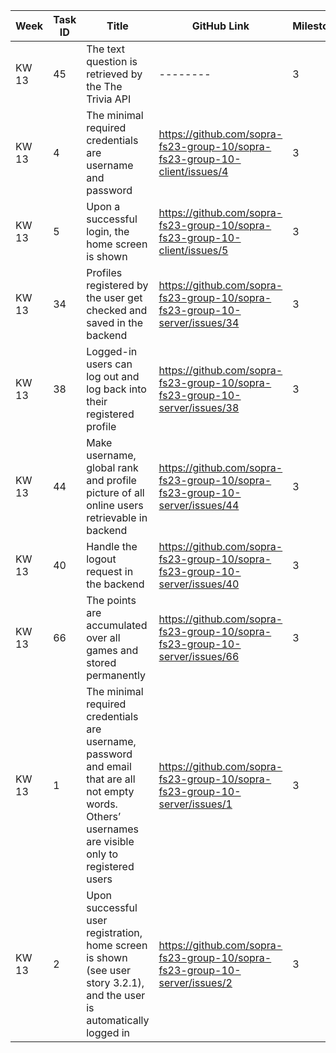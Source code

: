 | Week |Task ID | Title                                                  | GitHub Link |Milestone | Sprint | Developer Name | Done | 
| ---  | -------|--------------------------------------------------------|-------------|----------|--------|----------------|------|
|  KW 13 |45 | The text question is retrieved by the The Trivia API        | --------|3         | 1      | Sandrin Hunkeler    | X/O  |
| KW 13 |4 | The minimal required credentials are username and password | https://github.com/sopra-fs23-group-10/sopra-fs23-group-10-client/issues/4 |3         | 1      | Sarah Egger    | X |
| KW 13 |5 | Upon a successful login, the home screen is shown | https://github.com/sopra-fs23-group-10/sopra-fs23-group-10-client/issues/5 |3         | 1      | Sarah Egger    | X |
| KW 13 | 34      | Profiles registered by the user get checked and saved in the backend   | https://github.com/sopra-fs23-group-10/sopra-fs23-group-10-server/issues/34 | 3         | 1      | Patrick Widmer   | X |
| KW 13 | 38      | Logged-in users can log out and log back into their registered profile   | https://github.com/sopra-fs23-group-10/sopra-fs23-group-10-server/issues/38 | 3         | 1      | Patrick Widmer   | X |
| KW 13 | 44      | Make username, global rank and profile picture of all online users retrievable in backend   | https://github.com/sopra-fs23-group-10/sopra-fs23-group-10-server/issues/44 | 3         | 1      | Patrick Widmer   | X |
| KW 13 | 40      | Handle the logout request in the backend   | https://github.com/sopra-fs23-group-10/sopra-fs23-group-10-server/issues/40 | 3         | 1      | Cédric Lüchinger   | X |
| KW 13 | 66      | The points are accumulated over all games and stored permanently   | https://github.com/sopra-fs23-group-10/sopra-fs23-group-10-server/issues/66 | 3         | 1      | Cédric Lüchinger   | X |
| KW 13 | 1      | The minimal required credentials are username, password and email that are all not empty words. Others’ usernames are visible only to registered users  | https://github.com/sopra-fs23-group-10/sopra-fs23-group-10-server/issues/1 | 3         | 1      | Linn Spitz   | X |
| KW 13 | 2      | Upon successful user registration, home screen is shown (see user story 3.2.1), and the user is automatically logged in  | https://github.com/sopra-fs23-group-10/sopra-fs23-group-10-server/issues/2 | 3         | 1      | Linn Spitz   | X |
